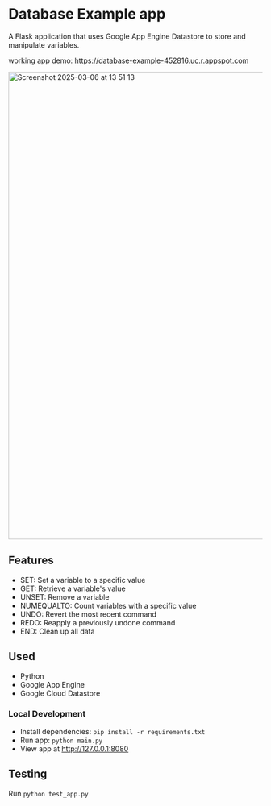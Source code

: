 # Database Example app

A Flask application that uses Google App Engine Datastore to store and manipulate variables.

working app demo: https://database-example-452816.uc.r.appspot.com

<img width="928" alt="Screenshot 2025-03-06 at 13 51 13" src="https://github.com/user-attachments/assets/6e7b678e-2dd7-4e3e-be41-43b446a91553" />

## Features

- SET: Set a variable to a specific value
- GET: Retrieve a variable's value
- UNSET: Remove a variable
- NUMEQUALTO: Count variables with a specific value
- UNDO: Revert the most recent command
- REDO: Reapply a previously undone command
- END: Clean up all data

## Used

- Python
- Google App Engine
- Google Cloud Datastore

### Local Development

- Install dependencies: `pip install -r requirements.txt`
- Run app: `python main.py`
- View app at http://127.0.0.1:8080

## Testing

Run `python test_app.py`
